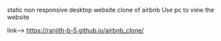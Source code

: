 
static non responsive desktop website clone of airbnb
Use pc to view the website

link--> https://ranjith-b-5.github.io/airbnb_clone/